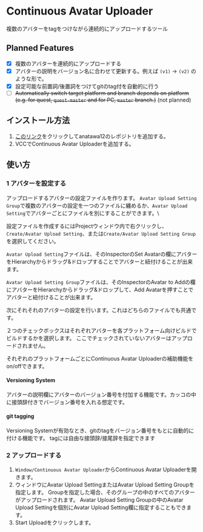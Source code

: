 # Continuous Avatar Uploader

複数のアバターをtagをつけながら連続的にアップロードするツール

## Planned Features

- [x] 複数のアバターを連続的にアップロードする
- [x] アバターの説明をバージョン名に合わせて更新する。例えば `(v1)` -> `(v2)` のような形で。
- [x] 設定可能な前置詞/後置詞をつけてgitのtag付を自動的に行う
- [ ] ~~Automatically switch target platform and branch depends on platform (e.g. for quest, `quest-master` and for PC, `master` branch.)~~ (not planned)

## インストール方法

1. [このリンク][VCC-add-repo-link]をクリックしてanatawa12のレポジトリを追加する。
2. VCCでContinuous Avatar Uploaderを追加する。

[VCC-add-repo-link]: https://vpm.anatawa12.com/add-repo

## 使い方

### 1 アバターを設定する

アップロードするアバターの設定ファイルを作ります。
`Avatar Upload Setting Group`で複数のアバターの設定を一つのファイルに纏めるか、`Avatar Upload Setting`でアバターごとにファイルを別にすることができます。\

設定ファイルを作成するにはProjectウィンドウ内で右クリックし、`Create/Avatar Upload Setting`、または`Create/Avatar Upload Setting Group`を選択してください。

`Avatar Upload Setting`ファイルは、そのInspectorのSet Avatarの欄にアバターをHierarchyからドラッグ&ドロップすることでアバターと紐付けることが出来ます。

`Avatar Upload Setting Group`ファイルは、そのInspectorのAvatar to Addの欄にアバターをHierarchyからドラッグ&ドロップして、Add Avatarを押すことでアバターと紐付けることが出来ます。

次にそれそれのアバターの設定を行います。これはどちらのファイルでも共通です。

<!-- override blueprintの設定欄の話は多分ここ -->

２つのチェックボックスはそれぞれアバターを各プラットフォーム向けビルドでビルドするかを選択します。
ここでチェックされていないアバターはアップロードされません。

それぞれのプラットフォームごとにContinuous Avatar Uploaderの補助機能をon/offできます。

#### Versioning System

アバターの説明欄にアバターのバージョン番号を付加する機能です。カッコの中に接頭辞付きでバージョン番号を入れる想定です。

#### git tagging

Versioning Systemが有効なとき、gitのtagをバージョン番号をもとに自動的に付ける機能です。
tagには自由な接頭辞/接尾辞を指定できます

### 2 アップロードする

1. `Window/Continuous Avatar Uploader`からContinuous Avatar Uploaderを開きます。
2. ウィンドウにAvatar Upload SettingまたはAvatar Upload Setting Groupを指定します。
   Groupを指定した場合、そのグループの中のすべてのアバターがアップロードされます。
   Avatar Upload Setting Groupの中のAvatar Upload Settingを個別にAvatar Upload Setting欄に指定することもできます。
3. Start Uploadをクリックします。
